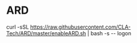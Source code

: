# ARD

curl -sSL https://raw.githubusercontent.com/CLA-Tech/ARD/master/enableARD.sh | bash -s -- logon
